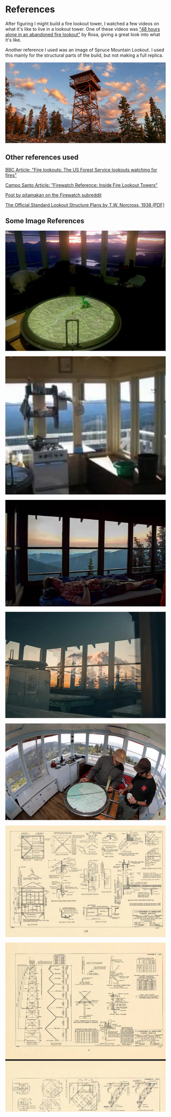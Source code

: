 # References 

After figuring I might build a fire lookout tower, I watched a few videos on what it's like to live in a lookout tower. One of these videos was ["48 hours alone in an abandoned fire lookout"](https://www.youtube.com/watch?v=cRfMxfCJQeM) by Rosa, giving a great look into what it's like.

Another reference I used was an image of Spruce Mountain Lookout. I used this mainly for the structural parts of the build, but not making a full replica.

![Spruce Mountain Lookout](/img/about-willatronix/hobbies/games/minecraft/builds/br-2024/references/spruce-mountain-lookout.webp)

## Other references used

[BBC Article: "Fire lookouts: The US Forest Service lookouts watching for fires"](https://www.bbc.co.uk/news/world-us-canada-57626403)

[Campo Santo Article: "Firewatch Reference: Inside Fire Lookout Towers"](https://blog.camposanto.com/post/140337817612/firewatch-reference-inside-fire-lookout-towers)

[Post by pitamakan on the Firewatch subreddit](https://www.reddit.com/r/Firewatch/comments/158cwkj/some_of_the_firewatch_devs_backpacked_into_my/)

[The Official Standard Lookout Structure Plans by T.W. Norcross, 1938 (PDF)](https://www.fs.usda.gov/eng/facilities/documents/1938_USDA-FS_StdLookoutPlans.pdf)

## Some Image References 

![Interior 1](/img/about-willatronix/hobbies/games/minecraft/builds/br-2024/references/interior-ref-1.webp)

![Interior 2](/img/about-willatronix/hobbies/games/minecraft/builds/br-2024/references/interior-ref-2.webp)

![Interior 3](/img/about-willatronix/hobbies/games/minecraft/builds/br-2024/references/interior-ref-3.webp)

![Interior 4](/img/about-willatronix/hobbies/games/minecraft/builds/br-2024/references/interior-ref-4.webp)

![Interior 5](/img/about-willatronix/hobbies/games/minecraft/builds/br-2024/references/interior-ref-5.webp)

![Structure Plan 1](/img/about-willatronix/hobbies/games/minecraft/builds/br-2024/references/structure-plan-1.webp)

![Structure Plan 2](/img/about-willatronix/hobbies/games/minecraft/builds/br-2024/references/structure-plan-2.webp)